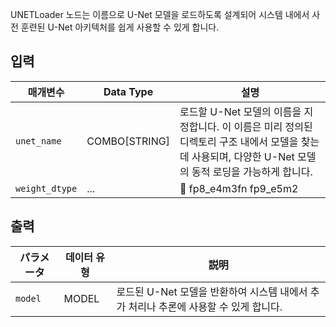 UNETLoader 노드는 이름으로 U-Net 모델을 로드하도록 설계되어 시스템 내에서 사전 훈련된 U-Net 아키텍처를 쉽게 사용할 수 있게 합니다.

## 입력

| 매개변수   | Data Type | 설명 |
|-------------|--------------|-------------|
| `unet_name` | COMBO[STRING] | 로드할 U-Net 모델의 이름을 지정합니다. 이 이름은 미리 정의된 디렉토리 구조 내에서 모델을 찾는 데 사용되며, 다양한 U-Net 모델의 동적 로딩을 가능하게 합니다. |
| `weight_dtype` | ... | 🚧  fp8_e4m3fn fp9_e5m2  |

## 출력

| パラメータ | 데이터 유형 | 説明 |
|-----------|-------------|-------------|
| `model`   | MODEL     | 로드된 U-Net 모델을 반환하여 시스템 내에서 추가 처리나 추론에 사용할 수 있게 합니다. |
